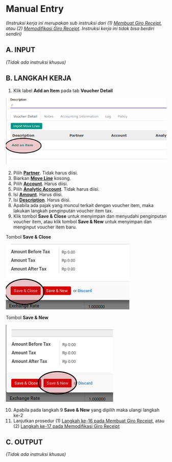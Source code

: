 # Manual Entry

*(Instruksi kerja ini merupakan sub instruksi dari (1) [Membuat Giro Receipt](./membuat.md), atau (2) [Memodifikasi Giro Receipt](./memodifikasi.md). Instruksi kerja ini tidak bisa berdiri sendiri)*

## A. INPUT

*(Tidak ada instruksi khusus)*

## B. LANGKAH KERJA

1. Klik label **Add an Item** pada tab **Voucher Detail**

![](../../img/giro-receipt/tombol-add-item.png)

2. Pilih **[Partner](./penjelasan.md#field-detail-partner)**. Tidak harus diisi.
3. Biarkan **[Move Line](./penjelasan.md#field-move-line)** kosong.
4. Pilih **[Account](./penjelasan.md#field-detail-account)**. Harus diisi.
5. Pilih **[Analytic Account](./penjelasan.md#field-detail-aa)**. Tidak harus diisi.
6. Isi **[Amount](./penjelasan.md#field-detail-amount)**. Harus diisi.
7. Isi **[Description](./penjelasan.md#field-detail-decsription)**. Harus diisi.
8. Apabila ada pajak yang muncul terkait dengan voucher item, maka lakukan langkah
penginputan voucher item tax.
9. Klik tombol **Save & Close** untuk menyimpan dan menyudahi penginputan voucher item, atau
klik tombol **Save & New** untuk menyimpan dan menginput voucher item baru.

Tombol **Save & Close**

![](../../img/giro-receipt/tombol-save-close.png)

Tombol **Save & New**

![](../../img/giro-receipt/tombol-save-new.png)

10. Apabila pada langkah 9 **Save & New** yang dipilih maka ulangi langkah ke-2
11. Lanjutkan prosedur (1) [Langkah ke-16 pada Membuat Giro Receipt](./membuat.md#langkah-16), atau (2) [Langkah ke-17 pada Memodifikasi Giro Receipt](./memodifikasi.md#langkah-17)

## C. OUTPUT

*(Tidak ada instruksi khusus)*
